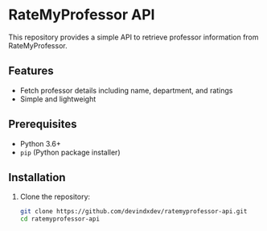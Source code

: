 # RateMyProfessor API

This repository provides a simple API to retrieve professor information from RateMyProfessor.

## Features

- Fetch professor details including name, department, and ratings
- Simple and lightweight

## Prerequisites

- Python 3.6+
- `pip` (Python package installer)

## Installation

1. Clone the repository:
   ```bash
   git clone https://github.com/devindxdev/ratemyprofessor-api.git
   cd ratemyprofessor-api
